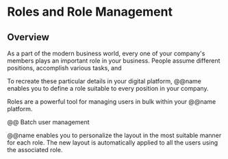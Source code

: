 # Roles and Role Management

## Overview

As a part of the modern business world, every one of your company's members plays an important role in your business. 
People assume different positions, accomplish various tasks, and 

To recreate these particular details in your digital platform, @@name enables you to define a role suitable to every position in your company.  

Roles are a powerful tool for managing users in bulk within your @@name platform.  

@@ Batch user management

@@name enables you to personalize the layout in the most suitable manner for each role. 
The new layout is automatically applied to all the users using the associated role.  

